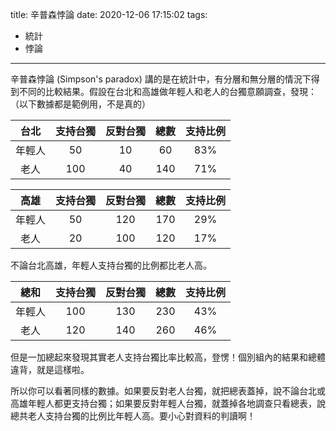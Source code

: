 title: 辛普森悖論
date: 2020-12-06 17:15:02
tags:
- 統計
- 悖論
---

辛普森悖論 (Simpson's paradox) 講的是在統計中，有分層和無分層的情況下得到不同的比較結果。假設在台北和高雄做年輕人和老人的台獨意願調查，發現：（以下數據都是範例用，不是真的）

台北 | 支持台獨 | 反對台獨 | 總數 | 支持比例 |
:-: | :-: | :-: | :-: | :-: |
年輕人 | 50 | 10 | 60 | 83% |
老人 | 100 | 40 | 140 | 71% |

高雄 | 支持台獨 | 反對台獨 | 總數 | 支持比例 |
:-: | :-: | :-: | :-: | :-: |
年輕人 | 50 | 120 | 170 | 29% |
老人 | 20 | 100 | 120 | 17% |

不論台北高雄，年輕人支持台獨的比例都比老人高。

總和 | 支持台獨 | 反對台獨 | 總數 | 支持比例 |
:-: | :-: | :-: | :-: | :-: |
年輕人 | 100 | 130 | 230 | 43% |
老人 | 120 | 140 | 260 | 46% |

但是一加總起來發現其實老人支持台獨比率比較高，登愣！個別組內的結果和總體違背，就是這樣啦。

所以你可以看著同樣的數據。如果要反對老人台獨，就把總表蓋掉，說不論台北或高雄年輕人都更支持台獨；如果要反對年輕人台獨，就蓋掉各地調查只看總表，說總共老人支持台獨的比例比年輕人高。要小心對資料的判讀啊！

